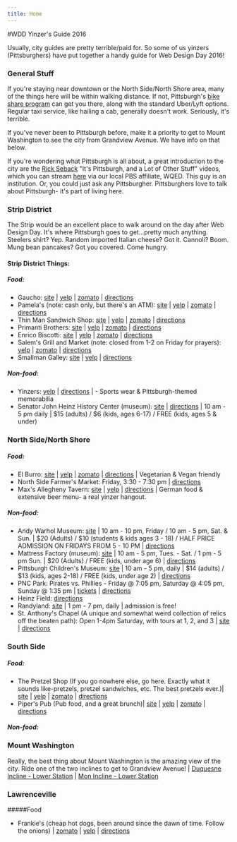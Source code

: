 ```yaml
---
title: Home
---
```

#WDD Yinzer's Guide 2016

Usually, city guides are pretty terrible/paid for. So some of us yinzers (Pittsburghers) have put together a handy guide for Web Design Day 2016!

### General Stuff

If you're staying near downtown or the North Side/North Shore area, many of the things here will be within walking distance. If not, Pittsburgh's [bike share program](https://healthyridepgh.com) can get you there, along with the standard Uber/Lyft options. Regular taxi service, like hailing a cab, generally doesn't work. Seriously, it's terrible. 

If you've never been to Pittsburgh before, make it a priority to get to Mount Washington to see the city from Grandview Avenue. We have info on that below.

If you're wondering what Pittsburgh is all about, a great introduction to the city are the [Rick Seback](www.twitter.com/rickaroundhere) "It's Pittsburgh, and a Lot of Other Stuff" videos, which you can stream [here](http://www.wqed.org/tv/watch/?series=3) via our local PBS affiliate, WQED. This guy is an institution. Or, you could just ask any Pittsburgher. Pittsburghers love to talk about Pittsburgh- it's part of living here. 

### Strip District
The Strip would be an excellent place to walk around on the day after Web Design Day. It's where Pittsburgh goes to get...pretty much anything. Steelers shirt? Yep. Random imported Italian cheese? Got it. Cannoli? Boom. Mung bean pancakes? Got you covered. Come hungry. 

#### Strip District Things:
##### Food:
* Gaucho: [site](http://eatgaucho.com/) | [yelp](http://www.yelp.com/biz/gaucho-parrilla-argentina-pittsburgh) | [zomato](http://www.zomato.com/r/23/1729706/restaurant/Strip-District/Gaucho-Parrilla-Argentina-Pittsburgh) | [directions](https://goo.gl/maps/hE6XU)
* Pamela's (note: cash only, but there's an ATM): [site](http://www.pamelasdiner.com/) | [yelp](http://www.yelp.com/biz/pamelas-p-and-g-diner-pittsburgh) | [zomato](http://www.zomato.com/r/23/271273/restaurant/Strip-District/Pamelas-P-G-Diner-Pittsburgh) | [directions](https://goo.gl/maps/iY445)
* Thin Man Sandwich Shop: [site](http://thinmansandwichshop.com/) | [yelp](http://www.yelp.com/biz/thin-man-sandwich-shop-pittsburgh) | [zomato](http://www.zomato.com/r/23/1715847/restaurant/Strip-District/Thin-Man-Sandwich-Shop-Pittsburgh) | [directions](https://goo.gl/maps/euDPB)
* Primanti Brothers: [site](https://www.primantibros.com/) | [yelp](http://www.yelp.com/biz/primanti-brothers-pittsburgh) | [zomato](http://www.zomato.com/r/23/271431/restaurant/Strip-District/Primanti-Brothers-Pittsburgh) | [directions](https://goo.gl/maps/KbHFL)
* Enrico Biscotti: [site](http://www.enricobiscotti.com/) | [yelp](http://www.yelp.com/biz/the-enrico-biscotti-co-pittsburgh) | [zomato](http://www.zomato.com/r/23/270566/restaurant/Strip-District/Enrico-Biscotti-Pittsburgh) | [directions](https://goo.gl/maps/vcHjk)
* Salem's Grill and Market (note: closed from 1-2 on Friday for prayers): 
 [yelp](http://www.yelp.com/biz/salems-market-and-grill-pittsburgh) |
 [zomato](http://www.zomato.com/r/23/1502578/restaurant/Strip-District/Salems-Market-Grill-Pittsburgh) |
 [directions](https://goo.gl/maps/XagDH)
* Smallman Galley: [site](http://www.smallmangalley.org/) | [yelp](http://www.yelp.com/biz/smallman-galley-pittsburgh-2) | [directions](https://www.google.com/maps/dir//galley+kitchen+pittsburgh/@40.4519361,-80.0540342,12z/data=!3m1!4b1!4m8!4m7!1m0!1m5!1m1!1s0x8834f3dd3cda6335:0xc95198a984cbf75d!2m2!1d-79.9839935!2d40.4519572)

##### Non-food:
* Yinzers: [yelp](http://www.yelp.com/biz/yinzers-pittsburgh) | [directions](https://goo.gl/maps/EDwRI) | - Sports wear & Pittsburgh-themed memorabilia
* Senator John Heinz History Center (museum): [site](http://www.heinzhistorycenter.org/) | [directions](https://goo.gl/maps/nGEJJ) | 10 am - 5 pm daily | $15 (adults) / $6 (kids, ages 6-17) / FREE (kids, ages 5 & under)


### North Side/North Shore
##### Food:
* El Burro: [site](http://www.elburropgh.com/) | [yelp](http://www.yelp.com/biz/el-burro-pittsburgh) | [zomato](http://www.zomato.com/r/23/1712246/restaurant/North-Side/El-Burro-Comedor-Pittsburgh) | [directions](https://goo.gl/maps/Qz9Jx) | Vegetarian & Vegan friendly
* North Side Farmer's Market: Friday, 3:30 - 7:30 pm | [directions](https://goo.gl/maps/796GF)
* Max's Allegheny Tavern: [site](http://www.maxsalleghenytavern.com/) | [yelp](http://www.yelp.com/biz/maxs-allegheny-tavern-pittsburgh) | [directions](https://www.google.com/maps/place/Max's+Allegheny+Tavern/@40.4551832,-79.9997423,15z/data=!4m2!3m1!1s0x0:0x76b38e8bd490e8ab) | German food & extensive beer menu- a real yinzer hangout. 

##### Non-food:
* Andy Warhol Museum: [site](http://www.warhol.org/) | 10 am - 10 pm, Friday / 10 am - 5 pm, Sat. & Sun. | $20 (Adults) / $10 (students & kids ages 3 - 18) / HALF PRICE ADMISSION ON FRIDAYS FROM 5 - 10 PM | [directions](https://goo.gl/maps/bIal0)
* Mattress Factory (museum): [site](http://www.mattress.org/) | 10 am - 5 pm, Tues. - Sat. / 1 pm - 5 pm Sun. | $20 (Adults) / FREE (kids, under age 6) | [directions](https://goo.gl/maps/I8VO4)
* Pittsburgh Children's Museum: [site](https://pittsburghkids.org/) | 10 am - 5 pm, daily | $14 (adults) / $13 (kids, ages 2-18) / FREE (kids, under age 2) | [directions](https://goo.gl/maps/5NPtf)
* PNC Park: Pirates vs. Phillies - Friday @ 7:05 pm, Saturday @ 4:05 pm, Sunday @ 1:35 pm | [tickets](http://pittsburgh.pirates.mlb.com/ticketing/index.jsp?c_id=pit) | [directions](https://goo.gl/maps/bKbAL)
* Heinz Field: [directions](https://goo.gl/maps/cyd1J)
* Randyland: [site](http://randy.land/) | 1 pm - 7 pm, daily | admission is free!
* St. Anthony's Chapel (A unique and somewhat weird collection of relics off the beaten path): Open 1-4pm Saturday, with tours at 1, 2, and 3 | [site](http://saintanthonyschapel.org/) | [directions](https://goo.gl/maps/8zWQG)

### South Side
##### Food:
* The Pretzel Shop (If you go nowhere else, go here. Exactly what it sounds like-pretzels, pretzel sandwiches, etc. The best pretzels ever.)| [site](http://www.thepretzelshop.net/) | [yelp](http://www.yelp.com/biz/the-pretzel-shop-pittsburgh) | [zomato](https://www.zomato.com/pittsburgh/pretzel-shop-pittsburgh) | [directions](https://goo.gl/maps/1kEpSmKmHMm) 
* Piper's Pub (Pub food, and a great brunch)| [site](http://www.piperspub.com/) | [yelp](http://www.yelp.com/biz/pipers-pub-pittsburgh) | [zomato](https://www.zomato.com/pittsburgh/pipers-pub-pittsburgh) | [directions](https://goo.gl/maps/2NTqfY2ffTP2) 

##### Non-food:


### Mount Washington
Really, the best thing about Mount Washington is the amazing view of the city. Ride one of the two inclines to get to Grandview Avenue! | [Duquesne Incline - Lower Station](https://goo.gl/maps/20JP7) | [Mon Incline - Lower Station](https://goo.gl/maps/NfqRJ)

### Lawrenceville
#####Food
* Frankie's (cheap hot dogs, been around since the dawn of time. Follow the onions) | [zomato](http://www.zomato.com/r/23/270638/restaurant/Lawrenceville/Frankies-Extra-Long-Pittsburgh) | [yelp](http://www.yelp.com/biz/frankies-extra-long-pittsburgh) | [directions](https://goo.gl/maps/iYhMd)
